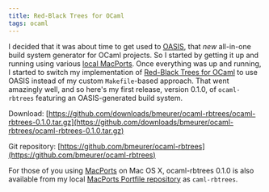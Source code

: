```yaml
---
title: Red-Black Trees for OCaml
tags: ocaml
---
```


I decided that it was about time to get used to [OASIS](http://oasis.forge.ocamlcore.org/), that _new_ all-in-one build system generator for OCaml projects. So I started by getting it up and running using various [local MacPorts](https://github.com/bmeurer/MacPorts/). Once everything was up and running, I started to switch my implementation of [Red-Black Trees for OCaml](https://github.com/bmeurer/ocaml-rbtrees/) to use OASIS instead of my custom `Makefile`-based approach. That went amazingly well, and so here's my first release, version 0.1.0, of `ocaml-rbtrees` featuring an OASIS-generated build system.

Download: [https://github.com/downloads/bmeurer/ocaml-rbtrees/ocaml-rbtrees-0.1.0.tar.gz](https://github.com/downloads/bmeurer/ocaml-rbtrees/ocaml-rbtrees-0.1.0.tar.gz)

Git repository: [https://github.com/bmeurer/ocaml-rbtrees](https://github.com/bmeurer/ocaml-rbtrees)

For those of you using [MacPorts](http://www.macports.org/) on Mac OS X, ocaml-rbtrees 0.1.0 is also available from my local [MacPorts Portfile repository](https://github.com/bmeurer/MacPorts/) as `caml-rbtrees`.
